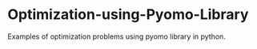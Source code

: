 # Optimization-using-Pyomo-Library
Examples of optimization problems using pyomo library in python.
